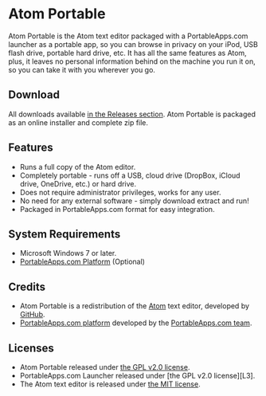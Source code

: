 # Atom Portable

Atom Portable is the Atom text editor packaged with a PortableApps.com launcher
as a portable app, so you can browse in privacy on your iPod, USB flash drive,
portable hard drive, etc. It has all the same features as Atom, plus, it leaves
no personal information behind on the machine you run it on, so you can take it
with you wherever you go.

## Download
All downloads available [in the Releases section][D1]. Atom Portable is packaged
as an online installer and complete zip file.

 [D1]: https://github.com/garethflowers/atom-portable/releases/latest

## Features
* Runs a full copy of the Atom editor.
* Completely portable - runs off a USB, cloud drive (DropBox, iCloud drive,
  OneDrive, etc.) or hard drive.
* Does not require administrator privileges, works for any user.
* No need for any external software - simply download extract and run!
* Packaged in PortableApps.com format for easy integration.

## System Requirements
* Microsoft Windows 7 or later.
* [PortableApps.com Platform][S1] (Optional)

 [S1]: https://portableapps.com/download

## Credits
* Atom Portable is a redistribution of the [Atom][C1] text editor, developed
  by [GitHub][C2].
* [PortableApps.com platform][S1] developed by the [PortableApps.com team][C3].

 [C1]: https://atom.io
 [C2]: https://github.com
 [C3]: https://portableapps.com

## Licenses
* Atom Portable released under [the GPL v2.0 license][L1].
* PortableApps.com Launcher released under [the GPL v2.0 license][L3].
* The Atom text editor is released under [the MIT license][L2].

 [L1]: https://raw.githubusercontent.com/garethflowers/atom-portable/master/LICENSE
 [L2]: https://raw.githubusercontent.com/atom/atom/master/LICENSE.md
 [L1]: https://raw.githubusercontent.com/garethflowers/atom-portable/master/AtomPortable/Other/Source/LauncherLicense.txt
